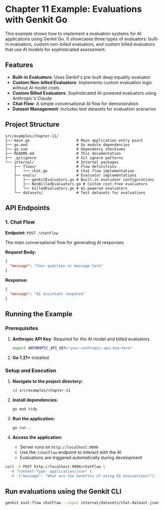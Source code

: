 # Chapter 11 Example: Evaluations with Genkit Go

This example shows how to implement a evaluation systems for AI applications using Genkit Go. It showcases three types of evaluators: built-in evaluators, custom non-billed evaluators, and custom billed evaluators that use AI models for sophisticated assessment.

## Features

- **Built-in Evaluators**: Uses Genkit's pre-built deep equality evaluator
- **Custom Non-billed Evaluators**: Implements custom evaluation logic without AI model costs
- **Custom Billed Evaluators**: Sophisticated AI-powered evaluators using Anthropic's Claude
- **Chat Flow**: A simple conversational AI flow for demonstration
- **Dataset Management**: Includes test datasets for evaluation scenarios

## Project Structure

```
src/examples/chapter-11/
├── main.go                     # Main application entry point
├── go.mod                      # Go module dependencies
├── go.sum                      # Dependency checksums
├── README.md                   # This documentation
├── .gitignore                  # Git ignore patterns
└── internal/                   # Internal packages
    ├── flows/                  # Flow definitions
    │   └── chat.go             # Chat flow implementation
    ├── evals/                  # Evaluator implementations
    │   ├── genkitEvaluators.go # Built-in evaluator configurations
    │   ├── NonBilledEvaluators.go # Custom cost-free evaluators
    │   └── billedEvaluators.go # AI-powered evaluators
    └── datasets/               # Test datasets for evaluations
```

## API Endpoints

### 1. Chat Flow
**Endpoint:** `POST /chatFlow`

The main conversational flow for generating AI responses.

**Request Body:**
```json
{
  "message": "Your question or message here"
}
```

**Response:**
```json
{
  "message": "AI assistant response"
}
```

## Running the Example

### Prerequisites

1. **Anthropic API Key**: Required for the AI model and billed evaluators
   ```bash
   export ANTHROPIC_API_KEY="your-anthropic-api-key-here"
   ```

2. **Go 1.21+** installed

### Setup and Execution

1. **Navigate to the project directory:**
   ```bash
   cd src/examples/chapter-11
   ```

2. **Install dependencies:**
   ```bash
   go mod tidy
   ```

3. **Run the application:**
   ```bash
   go run .
   ```

4. **Access the application:**
   - Server runs on `http://localhost:9090`
   - Use the `/chatFlow` endpoint to interact with the AI
   - Evaluations are triggered automatically during development


```bash
curl -X POST http://localhost:9090/chatFlow \
  -H "Content-Type: application/json" \
  -d '{"message": "What are the benefits of using AI evaluations?"}'
```

## Run evaluations using the Genkit CLI

```bash
genkit eval:flow chatFlow --input internal/datasets/chat-dataset.json
```